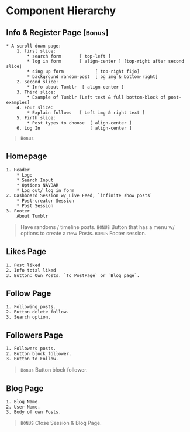 # Component Hierarchy

## Info & Register Page [`Bonus`]
    * A scroll down page:
        1. first slice:
            * search form       [ top-left ]
            * log in form       [ align-center ] [top-right after second slice]
            * sing up form            [ top-right fijo]
            * background random-post  [ bg img & bottom-right]
        2. Second slice:
            * Info about Tumblr  [ align-center ] 
        3. Third slice:
            * Example of Tumblr [Left text & full bottom-block of post-examples]
        4. Four slice:
            * Explain follows   [ Left img & right text ]
        5. Firth slice:
            * Post types to choose  [ align-center ]
        6. Log In                   [ align-center ]
> `Bonus`

## Homepage
    1. Header 
        * Logo
        * Search Input
        * Options NAVBAR
        * Log out/ log in form
    2. Dashboard Session w/ Live Feed, `infinite show posts` 
        * Post-creator Session
        * Post Session 
    3. Footer
        About Tumblr
> Have randoms / timeline posts.
> `BONUS` Button that has a menu w/ options to create a new Posts.
> `BONUS` Footer session.

## Likes Page
    1. Post liked
    2. Info total liked 
    3. Button: Own Posts. `To PostPage` or `Blog page`.

## Follow Page
    1. Following posts.
    2. Button delete follow.
    3. Search option.

## Followers Page
    1. Followers posts.
    2. Button block follower. 
    3. Button to Follow.
> `Bonus` Button block follower. 
 
## Blog Page
    1. Blog Name.  
    2. User Name.
    3. Body of own Posts.

> `BONUS` Close Session & Blog Page.